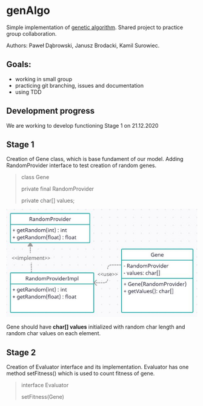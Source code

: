 # genAlgo

<p>Simple implementation of <a href="https://pl.wikipedia.org/wiki/Algorytm_genetyczny" target="_blank">genetic algorithm</a>. Shared project to practice group collaboration.</p>
<p>Authors: Paweł Dąbrowski, Janusz Brodacki, Kamil Surowiec.</p>

## Goals:
<ul><li>working in small group</li>
<li>practicing git branching, issues and documentation</li>
<li>using TDD</li></ul>

## Development progress
<p>We are working to develop functioning Stage 1 on 21.12.2020</p>

## Stage 1
<p>Creation of Gene class, which is base fundament of our model. Adding RandomProvider interface to test creation of random genes.</p>

> class Gene
> 
> private final RandomProvider
> 
> private char[] values;

![Gene class](images/genAlgo-stage1.jpg)
<p>Gene should have <b>char[] values</b> initialized with random char length and random char values on each element.</p>

## Stage 2
<p>Creation of Evaluator interface and its implementation. Evaluator has one method setFitness() which is used to count fitness of gene. </p>   

> interface Evaluator
>
>setFitness(Gene)
